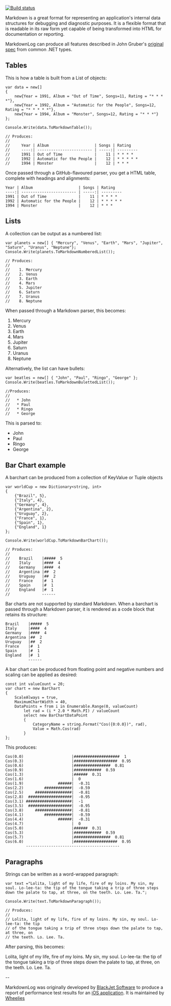 [![Build status](https://ci.appveyor.com/api/projects/status/k15974djmygb9f13)](https://ci.appveyor.com/project/Wheelies/markdownlog)

Markdown is a great format for representing an application's internal data structures for debugging and diagnostic purposes. It is a flexible format that is readable in its raw form yet capable of being transformed into HTML for documentation or reporting.

MarkdownLog can produce all features described in John Gruber's [original spec](http://daringfireball.net/projects/markdown/) from common .NET types.

Tables
------

This is how a table is built from a List of objects:

    var data = new[]
    {
        new{Year = 1991, Album = "Out of Time", Songs=11, Rating = "* * * *"},
        new{Year = 1992, Album = "Automatic for the People", Songs=12, Rating = "* * * * *"},
        new{Year = 1994, Album = "Monster", Songs=12, Rating = "* * *"}
    };

    Console.Write(data.ToMarkdownTable());
    
    // Produces:
    //
    //     Year | Album                    | Songs | Rating   
    //     ----:| ------------------------ | -----:| --------- 
    //     1991 | Out of Time              |    11 | * * * *  
    //     1992 | Automatic for the People |    12 | * * * * *
    //     1994 | Monster                  |    12 | * * *    

Once passed through a GitHub-flavoured parser, you get a HTML table, complete with headings and alignments:

    Year | Album                    | Songs | Rating   
    ----:| ------------------------ | -----:| --------- 
    1991 | Out of Time              |    11 | * * * *  
    1992 | Automatic for the People |    12 | * * * * *
    1994 | Monster                  |    12 | * * *    

Lists
-----

A collection can be output as a numbered list:

    var planets = new[] { "Mercury", "Venus", "Earth", "Mars", "Jupiter", "Saturn", "Uranus", "Neptune"};
    Console.Write(planets.ToMarkdownNumberedList());
    
    // Produces:
    //
    //    1. Mercury
    //    2. Venus
    //    3. Earth
    //    4. Mars
    //    5. Jupiter
    //    6. Saturn
    //    7. Uranus
    //    8. Neptune

When passed through a Markdown parser, this becomes:

   1. Mercury
   2. Venus
   3. Earth
   4. Mars
   5. Jupiter
   6. Saturn
   7. Uranus
   8. Neptune

Alternatively, the list can have bullets:

    var beatles = new[] { "John", "Paul", "Ringo", "George" };
    Console.Write(beatles.ToMarkdownBulettedList());
	
	//Produces:
	//
    //   * John
    //   * Paul
    //   * Ringo
    //   * George

This is parsed to:

   * John
   * Paul
   * Ringo
   * George


Bar Chart example
----------------

A barchart can be produced from a collection of KeyValue or Tuple objects

    var worldCup = new Dictionary<string, int>
    {
        {"Brazil", 5},
        {"Italy", 4},
        {"Germany", 4},
        {"Argentina", 2},
        {"Uruguay", 2},
        {"France", 1},
        {"Spain", 1},
        {"England", 1}
    };

    Console.Write(worldCup.ToMarkdownBarChart());
    
    // Produces:
    //
    //    Brazil    |#####  5
    //    Italy     |####  4
    //    Germany   |####  4
    //    Argentina |##  2
    //    Uruguay   |##  2
    //    France    |#  1
    //    Spain     |#  1
    //    England   |#  1
    //              ------

Bar charts are not supported by standard Markdown. When a barchart is passed through a Markdown parser, it is rendered as a code block that retains its structure:

    Brazil    |#####  5
    Italy     |####  4
    Germany   |####  4
    Argentina |##  2
    Uruguay   |##  2
    France    |#  1
    Spain     |#  1
    England   |#  1
              ------

A bar chart can be produced from floating point and negative numbers and scaling can be applied as desired:


    const int valueCount = 20;
    var chart = new BarChart
    {
        ScaleAlways = true,
        MaximumChartWidth = 40,
        DataPoints = from i in Enumerable.Range(0, valueCount)
            let rad = (i * 2.0 * Math.PI) / valueCount
            select new BarChartDataPoint
            {
                CategoryName = string.Format("Cos({0:0.0})", rad),
                Value = Math.Cos(rad)
            }
    };

This produces:

    Cos(0.0)                     |####################  1
    Cos(0.3)                     |###################  0.95
    Cos(0.6)                     |################  0.81
    Cos(0.9)                     |############  0.59
    Cos(1.3)                     |######  0.31
    Cos(1.6)                     |  0
    Cos(1.9)               ######|  -0.31
    Cos(2.2)         ############|  -0.59
    Cos(2.5)     ################|  -0.81
    Cos(2.8)  ###################|  -0.95
    Cos(3.1) ####################|  -1
    Cos(3.5)  ###################|  -0.95
    Cos(3.8)     ################|  -0.81
    Cos(4.1)         ############|  -0.59
    Cos(4.4)               ######|  -0.31
    Cos(4.7)                     |  0
    Cos(5.0)                     |######  0.31
    Cos(5.3)                     |############  0.59
    Cos(5.7)                     |################  0.81
    Cos(6.0)                     |###################  0.95
             -----------------------------------------

Paragraphs
----------

Strings can be written as a word-wrapped paragraph:

    var text ="Lolita, light of my life, fire of my loins. My sin, my soul. Lo-lee-ta: the tip of the tongue taking a trip of three steps down the palate to tap, at three, on the teeth. Lo. Lee. Ta.";
    
    Console.Write(text.ToMarkdownParagraph());

    // Produces:
	//
	// Lolita, light of my life, fire of my loins. My sin, my soul. Lo-lee-ta: the tip 
    // of the tongue taking a trip of three steps down the palate to tap, at three, on 
    // the teeth. Lo. Lee. Ta.

After parsing, this becomes:

Lolita, light of my life, fire of my loins. My sin, my soul. Lo-lee-ta: the tip 
of the tongue taking a trip of three steps down the palate to tap, at three, on 
the teeth. Lo. Lee. Ta.

--

MarkdownLog was originally developed by [BlackJet Software](http://blackjetsoftware.com) to produce a report of performance test results for an [iOS application](http://shoppingukapp.com/). It is maintained by [Wheelies](https://github.com/Wheelies)